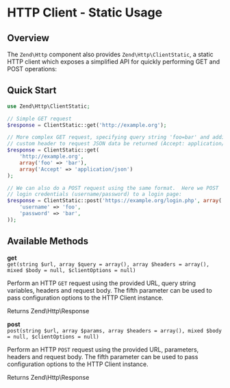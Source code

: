 # HTTP Client - Static Usage

## Overview

The `Zend\Http` component also provides `Zend\Http\ClientStatic`, a static HTTP client which exposes
a simplified API for quickly performing GET and POST operations:

## Quick Start

```php
use Zend\Http\ClientStatic;

// Simple GET request
$response = ClientStatic::get('http://example.org');

// More complex GET request, specifying query string 'foo=bar' and adding a
// custom header to request JSON data be returned (Accept: application/json)
$response = ClientStatic::get(
    'http://example.org',
    array('foo' => 'bar'),
    array('Accept' => 'application/json')
);

// We can also do a POST request using the same format.  Here we POST
// login credentials (username/password) to a login page:
$response = ClientStatic::post('https://example.org/login.php', array(
    'username' => 'foo',
    'password' => 'bar',
));
```

## Available Methods

**get**  
`get(string $url, array $query = array(), array $headers = array(), mixed $body = null,
$clientOptions = null)`

Perform an HTTP `GET` request using the provided URL, query string variables, headers and request
body. The fifth parameter can be used to pass configuration options to the HTTP Client instance.

Returns Zend\\Http\\Response

**post**  
`post(string $url, array $params, array $headers = array(), mixed $body = null, $clientOptions =
null)`

Perform an HTTP `POST` request using the provided URL, parameters, headers and request body. The
fifth parameter can be used to pass configuration options to the HTTP Client instance.

Returns Zend\\Http\\Response


